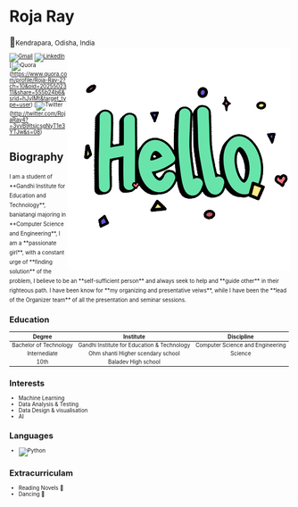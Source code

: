 <h1>Roja Ray</h1>
<Big>📍</Big><small>Kendrapara, Odisha, India<small>

<img src="https://github.com/Roja-Ray/Roja-Ray/blob/6e537bb1c7e29bb9aba6630ae0b2be98a9e49ee7/472108440_HELLO_STICKER_400px.gif" align="right">

[![Gmail](https://img.shields.io/badge/Gmail-D14836?style=for-the-badge&logo=gmail&logoColor=white)](mailto:roja.ray18@gmail.com)
[![LinkedIn](https://img.shields.io/badge/linkedin-%230077B5.svg?style=for-the-badge&logo=linkedin&logoColor=white)](https://www.linkedin.com/in/roja-ray/)
[![Quora](https://img.shields.io/badge/Quora-D14836?style=for-the-badge&logo=Quora&logoColor=white)(https://www.quora.com/profile/Roja-Ray-2?ch=10&oid=2025502311&share=555b24b6&srid=hJvIMt&target_type=user)
[![Twitter](https://img.shields.io/badge/Twitter-1DA1F2?style=for-the-badge&logo=twitter&logoColor=white)(http://twitter.com/RojaRay4?=3vvB9ltsjcsgNyT1e3YTJw&s=08)

<h1> Biography </h1>
I am a student of **Gandhi Institute for Education and Technology**, baniatangi majoring in **Computer Science and Engineering**, I am a **passionate girl**, with a constant urge of **finding solution** of the problem, I believe to be an **self-sufficient person** and always seek to help and **guide other** in their righteous path. I have been know for **my organizing and presentative veiws**, while I have been the **lead of the Organizer team** of all the presentation and seminar sessions.

## Education
|          Degree         |                  Institute                       |              Discipline                |
|:-----------------------:|:------------------------------------------------:|:--------------------------------------:|
| Bachelor of Technology  | Gandhi Institute for Education & Technology      | Computer Science and Engineering       |
|      Internediate       | Ohm shanti Higher scendary school                |               Science                  |
|          10th           |  Baladev High school                             |                                        |


## Interests
* Machine Learning
* Data Analysis & Testing
* Data Design & visualisation
* AI

## Languages
* ![Python](https://img.shields.io/badge/python-3670A0?style=for-the-badge&logo=python&logoColor=ffdd54)
  
## Extracurriculam 
* Reading Novels 📖
* Dancing 💃

